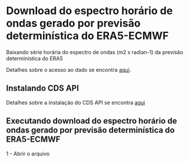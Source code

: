 # Download do espectro horário de ondas gerado por previsão determinística do ERA5-ECMWF
Baixando série horária do espectro de ondas (m2 s radian-1) da previsão determinística do ERA5

Detalhes sobre o acesso ao dado se encontra [aqui](https://confluence.ecmwf.int/display/CKB/ERA5%3A+data+documentation#ERA5:datadocumentation-Parameterlistings).

## Instalando CDS API
Detalhes sobre a instalação do CDS API se encontra [aqui](https://github.com/Dilello/BaixarDadosERA5no-Win10)

## Executando download do espectro horário de ondas gerado por previsão determinística do ERA5-ECMWF
1 -  Abrir o arquivo 
